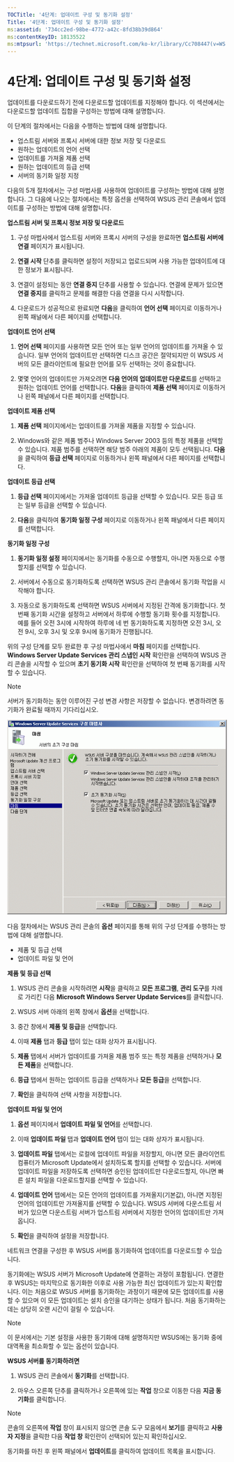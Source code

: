 ```yaml
---
TOCTitle: '4단계: 업데이트 구성 및 동기화 설정'
Title: '4단계: 업데이트 구성 및 동기화 설정'
ms:assetid: '734cc2ed-98be-4772-a42c-8fd38b39d864'
ms:contentKeyID: 18135522
ms:mtpsurl: 'https://technet.microsoft.com/ko-kr/library/Cc708447(v=WS.10)'
---
```


4단계: 업데이트 구성 및 동기화 설정
===================================

업데이트를 다운로드하기 전에 다운로드할 업데이트를 지정해야 합니다. 이 섹션에서는 다운로드할 업데이트 집합을 구성하는 방법에 대해 설명합니다.

이 단계의 절차에서는 다음을 수행하는 방법에 대해 설명합니다.

-   업스트림 서버와 프록시 서버에 대한 정보 저장 및 다운로드
-   원하는 업데이트의 언어 선택
-   업데이트를 가져올 제품 선택
-   원하는 업데이트의 등급 선택
-   서버의 동기화 일정 지정

다음의 5개 절차에서는 구성 마법사를 사용하여 업데이트를 구성하는 방법에 대해 설명합니다. 그 다음에 나오는 절차에서는 특정 옵션을 선택하여 WSUS 관리 콘솔에서 업데이트를 구성하는 방법에 대해 설명합니다.

**업스트림 서버 및 프록시 정보 저장 및 다운로드**
1.  구성 마법사에서 업스트림 서버와 프록시 서버의 구성을 완료하면 **업스트림 서버에 연결** 페이지가 표시됩니다.

2.  **연결 시작** 단추를 클릭하면 설정이 저장되고 업로드되며 사용 가능한 업데이트에 대한 정보가 표시됩니다.

3.  연결이 설정되는 동안 **연결 중지** 단추를 사용할 수 있습니다. 연결에 문제가 있으면 **연결 중지**를 클릭하고 문제를 해결한 다음 연결을 다시 시작합니다.

4.  다운로드가 성공적으로 완료되면 **다음**을 클릭하여 **언어 선택** 페이지로 이동하거나 왼쪽 패널에서 다른 페이지를 선택합니다.

**업데이트 언어 선택**
1.  **언어 선택** 페이지를 사용하면 모든 언어 또는 일부 언어의 업데이트를 가져올 수 있습니다. 일부 언어의 업데이트만 선택하면 디스크 공간은 절약되지만 이 WSUS 서버의 모든 클라이언트에 필요한 언어를 모두 선택하는 것이 중요합니다.

2.  몇몇 언어의 업데이트만 가져오려면 **다음 언어의 업데이트만 다운로드**를 선택하고 원하는 업데이트 언어를 선택합니다. **다음**을 클릭하여 **제품 선택** 페이지로 이동하거나 왼쪽 패널에서 다른 페이지를 선택합니다.

**업데이트 제품 선택**
1.  **제품 선택** 페이지에서는 업데이트를 가져올 제품을 지정할 수 있습니다.

2.  Windows와 같은 제품 범주나 Windows Server 2003 등의 특정 제품을 선택할 수 있습니다. 제품 범주를 선택하면 해당 범주 아래의 제품이 모두 선택됩니다. **다음**을 클릭하여 **등급 선택** 페이지로 이동하거나 왼쪽 패널에서 다른 페이지를 선택합니다.

**업데이트 등급 선택**
1.  **등급 선택** 페이지에서는 가져올 업데이트 등급을 선택할 수 있습니다. 모든 등급 또는 일부 등급을 선택할 수 있습니다.

2.  **다음**을 클릭하여 **동기화 일정 구성** 페이지로 이동하거나 왼쪽 패널에서 다른 페이지를 선택합니다.

**동기화 일정 구성**
1.  **동기화 일정 설정** 페이지에서는 동기화를 수동으로 수행할지, 아니면 자동으로 수행할지를 선택할 수 있습니다.

2.  서버에서 수동으로 동기화하도록 선택하면 WSUS 관리 콘솔에서 동기화 작업을 시작해야 합니다.

3.  자동으로 동기화하도록 선택하면 WSUS 서버에서 지정된 간격에 동기화합니다. 첫 번째 동기화 시간을 설정하고 서버에서 하루에 수행할 동기화 횟수를 지정합니다. 예를 들어 오전 3시에 시작하여 하루에 네 번 동기화하도록 지정하면 오전 3시, 오전 9시, 오후 3시 및 오후 9시에 동기화가 진행됩니다.

위의 구성 단계를 모두 완료한 후 구성 마법사에서 **마침** 페이지를 선택합니다. **Windows Server Update Services 관리 스냅인 시작** 확인란을 선택하여 WSUS 관리 콘솔을 시작할 수 있으며 **초기 동기화 시작** 확인란을 선택하여 첫 번째 동기화를 시작할 수 있습니다.

> [!NOTE]  
> 서버가 동기화하는 동안 이루어진 구성 변경 사항은 저장할 수 없습니다. 변경하려면 동기화가 완료될 때까지 기다리십시오.

![](images/Cc708447.3f774fd1-af87-47d8-8f50-a5d585687d70(WS.10).gif)

다음 절차에서는 WSUS 관리 콘솔의 **옵션** 페이지를 통해 위의 구성 단계를 수행하는 방법에 대해 설명합니다.

-   제품 및 등급 선택
-   업데이트 파일 및 언어

**제품 및 등급 선택**
1.  WSUS 관리 콘솔을 시작하려면 **시작**을 클릭하고 **모든 프로그램**, **관리 도구**를 차례로 가리킨 다음 **Microsoft Windows Server Update Services**를 클릭합니다.

2.  WSUS 서버 아래의 왼쪽 창에서 **옵션**을 선택합니다.

3.  중간 창에서 **제품 및 등급**을 선택합니다.

4.  이때 **제품** 탭과 **등급** 탭이 있는 대화 상자가 표시됩니다.

5.  **제품** 탭에서 서버가 업데이트를 가져올 제품 범주 또는 특정 제품을 선택하거나 **모든 제품**을 선택합니다.

6.  **등급** 탭에서 원하는 업데이트 등급을 선택하거나 **모든 등급**을 선택합니다.

7.  **확인**을 클릭하여 선택 사항을 저장합니다.

**업데이트 파일 및 언어**
1.  **옵션** 페이지에서 **업데이트 파일 및 언어**를 선택합니다.

2.  이때 **업데이트 파일** 탭과 **업데이트 언어** 탭이 있는 대화 상자가 표시됩니다.

3.  **업데이트 파일** 탭에서는 로컬에 업데이트 파일을 저장할지, 아니면 모든 클라이언트 컴퓨터가 Microsoft Update에서 설치하도록 할지를 선택할 수 있습니다. 서버에 업데이트 파일을 저장하도록 선택하면 승인된 업데이트만 다운로드할지, 아니면 빠른 설치 파일을 다운로드할지를 선택할 수 있습니다.

4.  **업데이트 언어** 탭에서는 모든 언어의 업데이트를 가져올지(기본값), 아니면 지정된 언어의 업데이트만 가져올지를 선택할 수 있습니다. WSUS 서버에 다운스트림 서버가 있으면 다운스트림 서버가 업스트림 서버에서 지정한 언어의 업데이트만 가져옵니다.

5.  **확인**을 클릭하여 설정을 저장합니다.

네트워크 연결을 구성한 후 WSUS 서버를 동기화하여 업데이트를 다운로드할 수 있습니다.

동기화에는 WSUS 서버가 Microsoft Update에 연결하는 과정이 포함됩니다. 연결한 후 WSUS는 마지막으로 동기화한 이후로 사용 가능한 최신 업데이트가 있는지 확인합니다. 이는 처음으로 WSUS 서버를 동기화하는 과정이기 때문에 모든 업데이트를 사용할 수 있으며 이 모든 업데이트는 설치 승인을 대기하는 상태가 됩니다. 처음 동기화하는 데는 상당히 오랜 시간이 걸릴 수 있습니다.

> [!NOTE]  
> 이 문서에서는 기본 설정을 사용한 동기화에 대해 설명하지만 WSUS에는 동기화 중에 대역폭을 최소화할 수 있는 옵션이 있습니다.

**WSUS 서버를 동기화하려면**
1.  WSUS 관리 콘솔에서 **동기화**를 선택합니다.

2.  마우스 오른쪽 단추를 클릭하거나 오른쪽에 있는 **작업** 창으로 이동한 다음 **지금 동기화**를 클릭합니다.

> [!NOTE]  
> 콘솔의 오른쪽에 **작업** 창이 표시되지 않으면 콘솔 도구 모음에서 **보기**를 클릭하고 **사용자 지정**을 클릭한 다음 **작업 창** 확인란이 선택되어 있는지 확인하십시오.

동기화를 마친 후 왼쪽 패널에서 **업데이트**를 클릭하여 업데이트 목록을 표시합니다.
